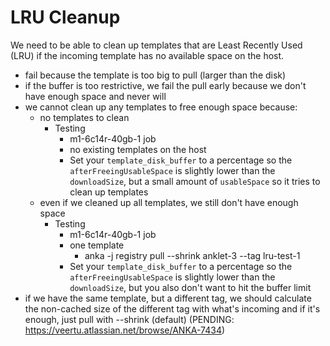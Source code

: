 # LRU Cleanup

We need to be able to clean up templates that are Least Recently Used (LRU) if the incoming template has no available space on the host.

- fail because the template is too big to pull (larger than the disk)
- if the buffer is too restrictive, we fail the pull early because we don't have enough space and never will
- we cannot clean up any templates to free enough space because:
    - no templates to clean
        - Testing
            - m1-6c14r-40gb-1 job
            - no existing templates on the host
            - Set your `template_disk_buffer` to a percentage so the `afterFreeingUsableSpace` is slightly lower than the `downloadSize`, but a small amount of `usableSpace` so it tries to clean up templates
    - even if we cleaned up all templates, we still don't have enough space
        - Testing
            - m1-6c14r-40gb-1 job
            - one template
                - anka -j registry pull --shrink anklet-3 --tag lru-test-1
            - Set your `template_disk_buffer` to a percentage so the `afterFreeingUsableSpace` is slightly lower than the `downloadSize`, but you also don't want to hit the buffer limit
- if we have the same template, but a different tag, we should calculate the non-cached size of the different tag with what's incoming and if it's enough, just pull with --shrink (default) (PENDING: https://veertu.atlassian.net/browse/ANKA-7434)
